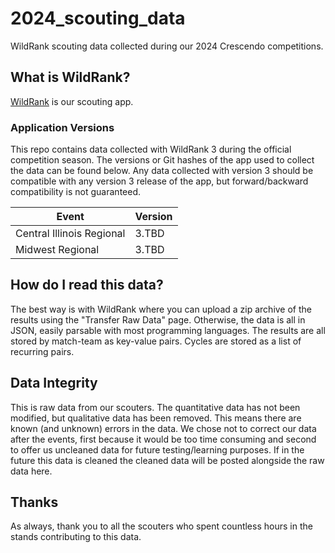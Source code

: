 # 2024_scouting_data

WildRank scouting data collected during our 2024 Crescendo competitions.

## What is WildRank?

[WildRank](https://github.com/wildstang/wildrank) is our scouting app. 

### Application Versions

This repo contains data collected with WildRank 3 during the official competition season. The versions or Git hashes of the app used to collect the data can be found below. Any data collected with version 3 should be compatible with any version 3 release of the app, but forward/backward compatibility is not guaranteed.

| Event                         | Version |
| ----------------------------- | ------- |
| Central Illinois Regional     | 3.TBD   |
| Midwest Regional              | 3.TBD   |

## How do I read this data?

The best way is with WildRank where you can upload a zip archive of the results using the "Transfer Raw Data" page. Otherwise, the data is all in JSON, easily parsable with most programming languages. The results are all stored by match-team as key-value pairs. Cycles are stored as a list of recurring pairs.

## Data Integrity

This is raw data from our scouters. The quantitative data has not been modified, but qualitative data has been removed. This means there are known (and unknown) errors in the data. We chose not to correct our data after the events, first because it would be too time consuming and second to offer us uncleaned data for future testing/learning purposes. If in the future this data is cleaned the cleaned data will be posted alongside the raw data here.

## Thanks

As always, thank you to all the scouters who spent countless hours in the stands contributing to this data.
